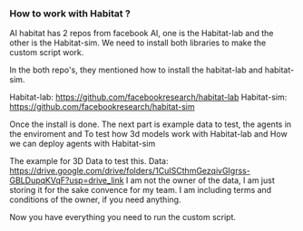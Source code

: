 ### How to work with Habitat ?

AI habitat has 2 repos from facebook AI, one is the Habitat-lab and the other
is the Habitat-sim. We need to install both libraries to make the custom 
script work. 

In the both repo's, they mentioned how to install the habitat-lab and 
habitat-sim. 

Habitat-lab: https://github.com/facebookresearch/habitat-lab
Habitat-sim: https://github.com/facebookresearch/habitat-sim

Once the install is done. 
The next part is example data to test, the agents in the enviroment and 
To test how 3d models work with Habitat-lab and How we can deploy agents 
with Habitat-sim 

The example for 3D Data to test this.
Data: https://drive.google.com/drive/folders/1CuISCthmGezqivGIgrss-GBLDupqKVqF?usp=drive_link
I am not the owner of the data, I am just storing it for the sake convence 
for my team. I am including terms and conditions of the owner, if you need 
anything.

Now you have everything you need to run the custom script. 


